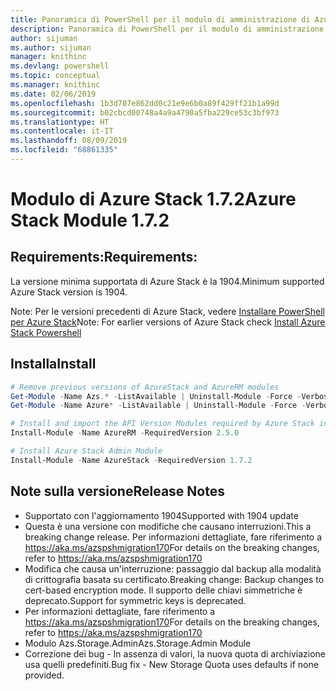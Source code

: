 ```yaml
---
title: Panoramica di PowerShell per il modulo di amministrazione di Azure Stack | Microsoft Docs
description: Panoramica di PowerShell per il modulo di amministrazione di Azure Stack con istruzioni per l'installazione e la configurazione.
author: sijuman
ms.author: sijuman
manager: knithinc
ms.devlang: powershell
ms.topic: conceptual
ms.manager: knithinc
ms.date: 02/06/2019
ms.openlocfilehash: 1b3d707e862dd0c21e9e6b0a89f429ff21b1a99d
ms.sourcegitcommit: b02cbcd00748a4a9a4790a5fba229ce53c3bf973
ms.translationtype: HT
ms.contentlocale: it-IT
ms.lasthandoff: 08/09/2019
ms.locfileid: "68861335"
---
```

# <a name="azure-stack-module-172"></a><span data-ttu-id="a9d8b-103">Modulo di Azure Stack 1.7.2</span><span class="sxs-lookup"><span data-stu-id="a9d8b-103">Azure Stack Module 1.7.2</span></span>

## <a name="requirements"></a><span data-ttu-id="a9d8b-104">Requirements:</span><span class="sxs-lookup"><span data-stu-id="a9d8b-104">Requirements:</span></span>

<span data-ttu-id="a9d8b-105">La versione minima supportata di Azure Stack è la 1904.</span><span class="sxs-lookup"><span data-stu-id="a9d8b-105">Minimum supported Azure Stack version is 1904.</span></span>

<span data-ttu-id="a9d8b-106">Note: Per le versioni precedenti di Azure Stack, vedere [Installare PowerShell per Azure Stack](https://docs.microsoft.com/azure/azure-stack/azure-stack-powershell-install#install-azure-stack-powershell)</span><span class="sxs-lookup"><span data-stu-id="a9d8b-106">Note: For earlier versions of Azure Stack check [Install Azure Stack Powershell](https://docs.microsoft.com/azure/azure-stack/azure-stack-powershell-install#install-azure-stack-powershell)</span></span>

## <a name="install"></a><span data-ttu-id="a9d8b-107">Installa</span><span class="sxs-lookup"><span data-stu-id="a9d8b-107">Install</span></span>

```powershell
# Remove previous versions of AzureStack and AzureRM modules
Get-Module -Name Azs.* -ListAvailable | Uninstall-Module -Force -Verbose
Get-Module -Name Azure* -ListAvailable | Uninstall-Module -Force -Verbose

# Install and import the API Version Modules required by Azure Stack into the current PowerShell session.
Install-Module -Name AzureRM -RequiredVersion 2.5.0

# Install Azure Stack Admin Module
Install-Module -Name AzureStack -RequiredVersion 1.7.2
```

## <a name="release-notes"></a><span data-ttu-id="a9d8b-108">Note sulla versione</span><span class="sxs-lookup"><span data-stu-id="a9d8b-108">Release Notes</span></span>

* <span data-ttu-id="a9d8b-109">Supportato con l'aggiornamento 1904</span><span class="sxs-lookup"><span data-stu-id="a9d8b-109">Supported with 1904 update</span></span>
* <span data-ttu-id="a9d8b-110">Questa è una versione con modifiche che causano interruzioni.</span><span class="sxs-lookup"><span data-stu-id="a9d8b-110">This a breaking change release.</span></span> <span data-ttu-id="a9d8b-111">Per informazioni dettagliate, fare riferimento a <https://aka.ms/azspshmigration170></span><span class="sxs-lookup"><span data-stu-id="a9d8b-111">For details on the breaking changes, refer to <https://aka.ms/azspshmigration170></span></span>
* <span data-ttu-id="a9d8b-112">Modifica che causa un'interruzione: passaggio dal backup alla modalità di crittografia basata su certificato.</span><span class="sxs-lookup"><span data-stu-id="a9d8b-112">Breaking change: Backup changes to cert-based encryption mode.</span></span> <span data-ttu-id="a9d8b-113">Il supporto delle chiavi simmetriche è deprecato.</span><span class="sxs-lookup"><span data-stu-id="a9d8b-113">Support for symmetric keys is deprecated.</span></span>
* <span data-ttu-id="a9d8b-114">Per informazioni dettagliate, fare riferimento a https://aka.ms/azspshmigration170</span><span class="sxs-lookup"><span data-stu-id="a9d8b-114">For details on the breaking changes, refer to https://aka.ms/azspshmigration170</span></span>
* <span data-ttu-id="a9d8b-115">Modulo Azs.Storage.Admin</span><span class="sxs-lookup"><span data-stu-id="a9d8b-115">Azs.Storage.Admin Module</span></span> 
* <span data-ttu-id="a9d8b-116">Correzione dei bug - In assenza di valori, la nuova quota di archiviazione usa quelli predefiniti.</span><span class="sxs-lookup"><span data-stu-id="a9d8b-116">Bug fix - New Storage Quota uses defaults if none provided.</span></span>
